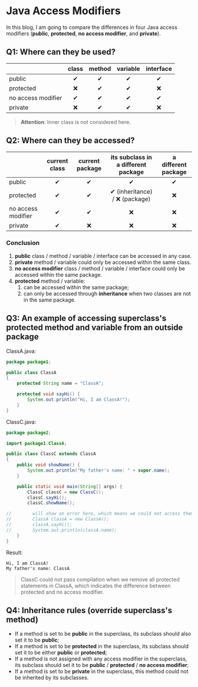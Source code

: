 # Java Access Modifiers

In this blog, I am going to compare the differences in four Java access modifiers (**public**, **protected**, **no access modifier**, and **private**).

## Q1: Where can they be used?

|    |class|method|variable|interface|
|:---|:---:|:---:|:---:|:---:|
|public|✔|✔|✔|✔|
|protected|❌|✔|✔|❌|
|no access modifier|✔|✔|✔|✔|
|private|❌|✔|✔|❌|

> **Attention**: Inner class is not considered here.

## Q2: Where can they be accessed?

|    |current class|current package|its subclass in a different package|a different package|
|:---|:---:|:---:|:---:|:---:|
|public|✔|✔|✔|✔|
|protected|✔|✔|✔ (inheritance) / ❌ (package)|❌|
|no access modifier|✔|✔|❌|❌|
|private|✔|❌|❌|❌|

### Conclusion
1. **public** class / method / variable / interface can be accessed in any case.
2. **private** method / variable could only be accessed within the same class.
3. **no access modifier** class / method / variable / interface could only be accessed within the same package.
4. **protected** method / variable:
    1. can be accessed within the same package;
    2. can only be accessed through **inheritance** when two classes are not in the same package.


## Q3: An example of accessing superclass's protected method and variable from an outside package

ClassA.java:

```java
package package1;

public class ClassA
{
    protected String name = "ClassA";

    protected void sayHi() { 
        System.out.println("Hi, I am ClassA!"); 
    }
}
```

ClassC.java:
```java
package package2;

import package1.ClassA;

public class ClassC extends ClassA
{
    public void showName() {
        System.out.println("My father's name: " + super.name);
    }

    public static void main(String[] args) {
        ClassC classC = new ClassC();
        classC.sayHi();
        classC.showName();

//        will show an error here, which means we could not access them directly from an outside package
//        ClassA classA = new ClassA();
//        classA.sayHi();
//        System.out.println(classA.name);
    }
}
```

Result:
```
Hi, I am ClassA!
My father's name: ClassA
```

> ClassC could not pass compilation when we remove all protected statements in ClassA, which indicates the difference between protected and no access modifier.

## Q4: Inheritance rules (override superclass's method)

* If a method is set to be **public** in the superclass, its subclass should also set it to be **public**;
* If a method is set to be **protected** in the superclass, its subclass should set it to be either **public** or **protected**;
* If a method is not assigned with any access modifier in the superclass, its subclass should set it to be **public** / **protected** / **no access modifier**;
* If a method is set to be **private** in the superclass, this method could not be inherited by its subclasses.